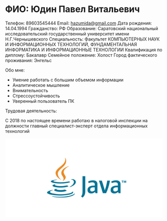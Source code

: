 # ФИО: Юдин Павел Витальевич

Телефон: 89603545444
Email: hazumida@gmail.com
Дата рождения: 14.04.1994
Гражданство: РФ
Образование: Саратовский национальный исследовательский государственный университет имени Н.Г.Чернышевского
Специальность: Факультет КОМПЬЮТЕРНЫХ НАУК И ИНФОРМАЦИОННЫХ ТЕХНОЛОГИЙ, ФУНДАМЕНТАЛЬНАЯ ИНФОРМАТИКА И ИНФОРМАЦИОННЫЕ ТЕХНОЛОГИИ
Квалификация по диплому: Бакалавр
Семейное положение: Холост
Город фактического проживания: Энгельс

Обо мне:

* Умение работать с большим объемом информации
* Аналитическое мышление
* Внимательность
* Стрессоустойчивость
* Уверенный пользователь ПК

Трудовая деятельность:

С 2018 по настоящее времени работаю в налоговой инспекции на должности
главный специалист-эксперт отдела информационных технологий


![](img/Java.png)
